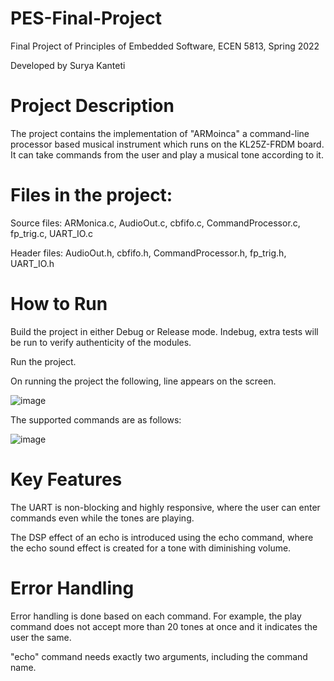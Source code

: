 # PES-Final-Project

Final Project of Principles of Embedded Software, ECEN 5813, Spring 2022

Developed by Surya Kanteti

# Project Description
The project contains the implementation of "ARMoinca" a command-line processor based musical instrument which runs on the KL25Z-FRDM board. It can take commands from the user and play a musical tone according to it.

# Files in the project:
Source files: ARMonica.c, AudioOut.c, cbfifo.c, CommandProcessor.c, fp_trig.c, UART_IO.c

Header files: AudioOut.h, cbfifo.h, CommandProcessor.h, fp_trig.h, UART_IO.h

# How to Run

Build the project in either Debug or Release mode. Indebug, extra tests will be run to verify authenticity of the modules.

Run the project.

On running the project the following, line appears on the screen.

![image](https://user-images.githubusercontent.com/81984166/166408324-7e3a9f34-e9d4-4146-9be3-1530b3ad1599.png)

The supported commands are as follows:

![image](https://user-images.githubusercontent.com/81984166/166408369-b79f30d2-29a6-4296-becf-88922a018938.png)

# Key Features

The UART is non-blocking and highly responsive, where the user can enter commands even while the tones are playing.

The DSP effect of an echo is introduced using the echo command, where the echo sound effect is created for a tone with diminishing volume.

# Error Handling

Error handling is done based on each command. For example, the play command does not accept more than 20 tones at once and it indicates the user the same.

"echo" command needs exactly two arguments, including the command name.
